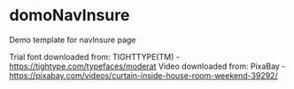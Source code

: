 # domoNavInsure
Demo template for navInsure page

Trial font downloaded from: TIGHTTYPE(TM) - https://tightype.com/typefaces/moderat
Video downloaded from: PixaBay - https://pixabay.com/videos/curtain-inside-house-room-weekend-39292/
